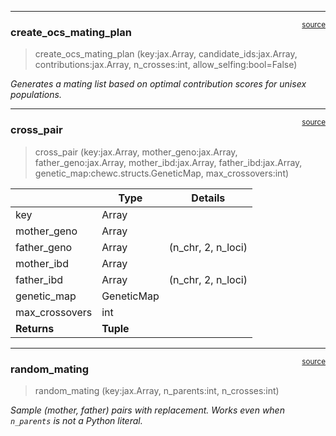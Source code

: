 

<!-- WARNING: THIS FILE WAS AUTOGENERATED! DO NOT EDIT! -->

------------------------------------------------------------------------

<a href="https://github.com/cjGO/chewc/blob/main/chewc/cross.py#L44"
target="_blank" style="float:right; font-size:smaller">source</a>

### create_ocs_mating_plan

>  create_ocs_mating_plan (key:jax.Array, candidate_ids:jax.Array,
>                              contributions:jax.Array, n_crosses:int,
>                              allow_selfing:bool=False)

*Generates a mating list based on optimal contribution scores for unisex
populations.*

------------------------------------------------------------------------

<a href="https://github.com/cjGO/chewc/blob/main/chewc/cross.py#L28"
target="_blank" style="float:right; font-size:smaller">source</a>

### cross_pair

>  cross_pair (key:jax.Array, mother_geno:jax.Array, father_geno:jax.Array,
>                  mother_ibd:jax.Array, father_ibd:jax.Array,
>                  genetic_map:chewc.structs.GeneticMap, max_crossovers:int)

<table>
<thead>
<tr>
<th></th>
<th><strong>Type</strong></th>
<th><strong>Details</strong></th>
</tr>
</thead>
<tbody>
<tr>
<td>key</td>
<td>Array</td>
<td></td>
</tr>
<tr>
<td>mother_geno</td>
<td>Array</td>
<td></td>
</tr>
<tr>
<td>father_geno</td>
<td>Array</td>
<td>(n_chr, 2, n_loci)</td>
</tr>
<tr>
<td>mother_ibd</td>
<td>Array</td>
<td></td>
</tr>
<tr>
<td>father_ibd</td>
<td>Array</td>
<td>(n_chr, 2, n_loci)</td>
</tr>
<tr>
<td>genetic_map</td>
<td>GeneticMap</td>
<td></td>
</tr>
<tr>
<td>max_crossovers</td>
<td>int</td>
<td></td>
</tr>
<tr>
<td><strong>Returns</strong></td>
<td><strong>Tuple</strong></td>
<td></td>
</tr>
</tbody>
</table>

------------------------------------------------------------------------

<a href="https://github.com/cjGO/chewc/blob/main/chewc/cross.py#L16"
target="_blank" style="float:right; font-size:smaller">source</a>

### random_mating

>  random_mating (key:jax.Array, n_parents:int, n_crosses:int)

*Sample (mother, father) pairs with replacement. Works even when
`n_parents` is not a Python literal.*
